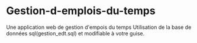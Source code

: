 # Gestion-d-emplois-du-temps
Une application web de gestion d'empois du temps
Utilisation de la base de données sql(gestion_edt.sql) et modifiable à votre guise.

